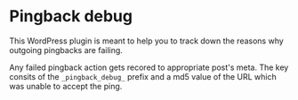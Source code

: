 # Pingback debug

This WordPress plugin is meant to help you to track down the reasons why outgoing pingbacks are failing.

Any failed pingback action gets recored to appropriate post's meta. The key consits of the `_pingback_debug_` prefix and a md5 value of the URL which was unable to accept the ping.
